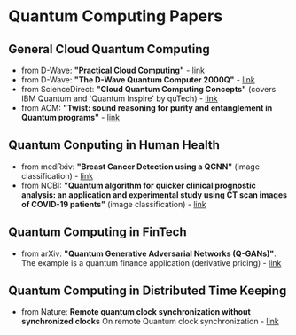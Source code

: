 # Quantum Computing Papers

## General Cloud Quantum Computing
- from D-Wave: **"Practical Cloud Computing"** - [link](https://github.com/lynnlangit/learning-quantum/blob/main/3_whitepapers/14-1047A-A_Practical_Quantum_Computing_An_Update.pdf)
- from D-Wave: **"The D-Wave Quantum Computer 2000Q"** - [link](https://github.com/lynnlangit/learning-quantum/blob/main/3_whitepapers/D-Wave%202000Q%20Tech%20Collateral_0117F.pdf)
- from ScienceDirect: **"Cloud Quantum Computing Concepts"** (covers IBM Quantum and 'Quantum Inspire' by quTech) - [link](https://github.com/lynnlangit/learning-quantum/blob/main/3_whitepapers/Cloud_Quantum_Computing_Concept_and_Development_A_.pdf)
- from ACM: **"Twist: sound reasoning for purity and entanglement in Quantum programs"** - [link](xx)

## Quantum Conputing in Human Health
- from medRxiv: **"Breast Cancer Detection using a QCNN"** (image classification) - [link](https://github.com/lynnlangit/learning-quantum/blob/main/3_whitepapers/2020.06.21.20136655v1.full.pdf)
- from NCBI: **"Quantum algorithm for quicker clinical prognostic analysis: an application and experimental study using CT scan images of COVID-19 patients"** (image classification) - [link](https://github.com/lynnlangit/learning-quantum/blob/main/3_whitepapers/12911_2021_Article_1588.pdf)

## Quantum Computing in FinTech
- from arXiv: **"Quantum Generative Adversarial Networks (Q-GANs)"**. The example is a quantum finance application (derivative pricing) - [link](https://github.com/lynnlangit/learning-quantum/blob/main/3_whitepapers/qGan-FinTech.pdf)

## Quantum Computing in Distributed Time Keeping
- from Nature: **Remote quantum clock synchronization without synchronized clocks** On remote Quantum clock synchronization - [link](https://github.com/lynnlangit/learning-quantum/blob/main/3_whitepapers/remote-QCS.pdf)
